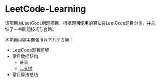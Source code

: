 # LeetCode-Learning
该项目为LeetCode刷题项目，根据题目使用的算法将LeetCode题目分类，并总结了一些刷题技巧与套路。  

本项目内容主要包括以下几个方面：  
* LeetCode题目题解
* 常用数据结构
    + [链表](./doc/struct/link.md)
    + [二叉树](./doc/struct/binary-tree.md)
* 常用算法总结